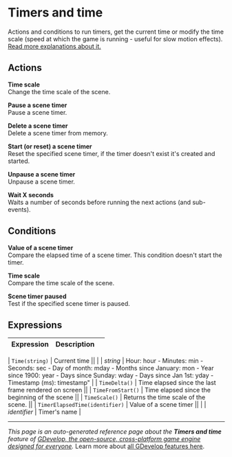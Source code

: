 # Timers and time

Actions and conditions to run timers, get the current time or modify the time scale (speed at which the game is running - useful for slow motion effects). [Read more explanations about it.](https://wiki.gdevelop.io/gdevelop5/all-features/timers-and-time)

## Actions

**Time scale**  
Change the time scale of the scene.

**Pause a scene timer**  
Pause a scene timer.

**Delete a scene timer**  
Delete a scene timer from memory.

**Start (or reset) a scene timer**  
Reset the specified scene timer, if the timer doesn't exist it's created and started.

**Unpause a scene timer**  
Unpause a scene timer.

**Wait X seconds**  
Waits a number of seconds before running the next actions (and sub-events).

## Conditions

**Value of a scene timer**  
Compare the elapsed time of a scene timer. This condition doesn't start the timer.

**Time scale**  
Compare the time scale of the scene.

**Scene timer paused**  
Test if the specified scene timer is paused.

## Expressions

| Expression | Description |  |
|-----|-----|-----|

| `Time(string)` | Current time ||
| | _string_ | Hour: hour - Minutes: min - Seconds: sec - Day of month: mday - Months since January: mon - Year since 1900: year - Days since Sunday: wday - Days since Jan 1st: yday - Timestamp (ms): timestamp" |
| `TimeDelta()` | Time elapsed since the last frame rendered on screen ||
| `TimeFromStart()` | Time elapsed since the beginning of the scene ||
| `TimeScale()` | Returns the time scale of the scene. ||
| `TimerElapsedTime(identifier)` | Value of a scene timer ||
| | _identifier_ | Timer's name |

---
*This page is an auto-generated reference page about the **Timers and time** feature of [GDevelop, the open-source, cross-platform game engine designed for everyone](https://gdevelop.io/).* Learn more about [all GDevelop features here](/gdevelop5/all-features).